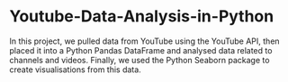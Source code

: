 # Youtube-Data-Analysis-in-Python
In this project, we pulled data from YouTube using the YouTube API, then placed it into a Python Pandas DataFrame and analysed data related to channels and videos. Finally, we used the Python Seaborn package to create visualisations from this data.
